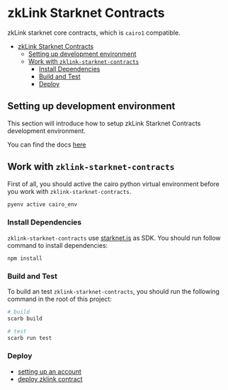# zkLink Starknet Contracts

zkLink starknet core contracts, which is `cairo1` compatible.

- [zkLink Starknet Contracts](#zklink-starknet-contracts)
  - [Setting up development environment](#setting-up-development-environment)
  - [Work with `zklink-starknet-contracts`](#work-with-zklink-starknet-contracts)
    - [Install Dependencies](#install-dependencies)
    - [Build and Test](#build-and-test)
    - [Deploy](#deploy)

## Setting up development environment

This section will introduce how to setup zkLink Starknet Contracts development environment.

You can find the docs [here](docs/setup_environment.md)

## Work with `zklink-starknet-contracts`

First of all, you should active the cairo python virtual environment before you work with `zklink-starknet-contracts`.

```bash
pyenv active cairo_env
```

### Install Dependencies

`zklink-starknet-contracts` use [starknet.js](https://github.com/0xs34n/starknet.js) as SDK. You should run follow command to install dependencies:

```
npm install
```

### Build and Test

To build an test `zklink-starknet-contracts`, you should run the following command in the root of this project:

```bash
# build
scarb build

# test
scarb run test
```

### Deploy

- [setting up an account](docs/setup_account.md)
- [deploy zklink contract](docs/deploy.md)
